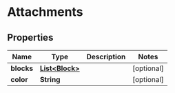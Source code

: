 

# Attachments


## Properties

| Name | Type | Description | Notes |
|------------ | ------------- | ------------- | -------------|
|**blocks** | [**List&lt;Block&gt;**](Block.md) |  |  [optional] |
|**color** | **String** |  |  [optional] |



